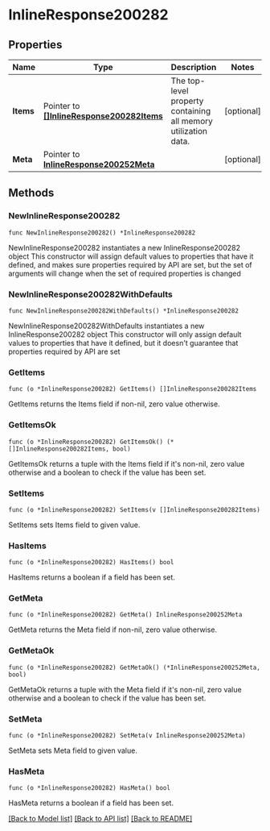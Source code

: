 # InlineResponse200282

## Properties

Name | Type | Description | Notes
------------ | ------------- | ------------- | -------------
**Items** | Pointer to [**[]InlineResponse200282Items**](InlineResponse200282Items.md) | The top-level property containing all memory utilization data. | [optional] 
**Meta** | Pointer to [**InlineResponse200252Meta**](InlineResponse200252Meta.md) |  | [optional] 

## Methods

### NewInlineResponse200282

`func NewInlineResponse200282() *InlineResponse200282`

NewInlineResponse200282 instantiates a new InlineResponse200282 object
This constructor will assign default values to properties that have it defined,
and makes sure properties required by API are set, but the set of arguments
will change when the set of required properties is changed

### NewInlineResponse200282WithDefaults

`func NewInlineResponse200282WithDefaults() *InlineResponse200282`

NewInlineResponse200282WithDefaults instantiates a new InlineResponse200282 object
This constructor will only assign default values to properties that have it defined,
but it doesn't guarantee that properties required by API are set

### GetItems

`func (o *InlineResponse200282) GetItems() []InlineResponse200282Items`

GetItems returns the Items field if non-nil, zero value otherwise.

### GetItemsOk

`func (o *InlineResponse200282) GetItemsOk() (*[]InlineResponse200282Items, bool)`

GetItemsOk returns a tuple with the Items field if it's non-nil, zero value otherwise
and a boolean to check if the value has been set.

### SetItems

`func (o *InlineResponse200282) SetItems(v []InlineResponse200282Items)`

SetItems sets Items field to given value.

### HasItems

`func (o *InlineResponse200282) HasItems() bool`

HasItems returns a boolean if a field has been set.

### GetMeta

`func (o *InlineResponse200282) GetMeta() InlineResponse200252Meta`

GetMeta returns the Meta field if non-nil, zero value otherwise.

### GetMetaOk

`func (o *InlineResponse200282) GetMetaOk() (*InlineResponse200252Meta, bool)`

GetMetaOk returns a tuple with the Meta field if it's non-nil, zero value otherwise
and a boolean to check if the value has been set.

### SetMeta

`func (o *InlineResponse200282) SetMeta(v InlineResponse200252Meta)`

SetMeta sets Meta field to given value.

### HasMeta

`func (o *InlineResponse200282) HasMeta() bool`

HasMeta returns a boolean if a field has been set.


[[Back to Model list]](../README.md#documentation-for-models) [[Back to API list]](../README.md#documentation-for-api-endpoints) [[Back to README]](../README.md)


